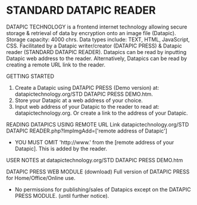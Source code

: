 # STANDARD DATAPIC READER

DATAPIC TECHNOLOGY is a
frontend internet technology allowing secure storage & retrieval of data by encryption onto an image file (Datapic). 
Storage capacity: 4000 chrs.  Data types include: TEXT, HTML, JavaScript, CSS.
Facilitated by a Datapic writer/creator (DATAPIC PRESS) & Datapic reader (STANDARD DATAPIC READER).
Datapics can be read by inputting Datapic web address to the reader.
Alternatively, Datapics can be read  by creating a remote URL link to the reader.

GETTING STARTED
1. Create a Datapic using DATAPIC PRESS (Demo version) at: datapictechnology.org/STD DATAPIC PRESS DEMO.htm.
2. Store your Datapic at a web address of your choice.
3. Input web address of your Datapic to the reader to read at: datapictechnology.org.
Or create a link to the address of your Datapic.

READING DATAPICS USING REMOTE URL Link
datapictechnology.org/STD DATAPIC READER.php?ImpImgAdd=['remote address of Datapic'] 
* YOU MUST OMIT 'http://www.' from the [remote address of your Datapic]. This is added by the reader.

USER NOTES at datapictechnology.org/STD DATAPIC PRESS DEMO.htm

DATAPIC PRESS WEB MODULE (download)
Full version of DATAPIC PRESS for Home/Office/Online use.
* No permissions for publishing/sales of Datapics except on the DATAPIC PRESS MODULE.
(until further notice).
